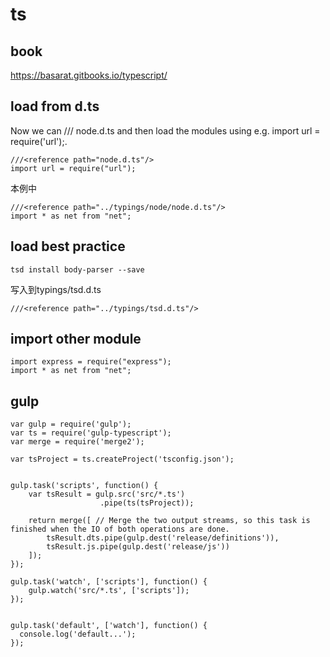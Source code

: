 
# ts

## book

https://basarat.gitbooks.io/typescript/

## load from d.ts

Now we can /// <reference> node.d.ts and then load the modules using e.g. import url = require('url');.


```
///<reference path="node.d.ts"/>
import url = require("url");
```

本例中

```
///<reference path="../typings/node/node.d.ts"/>
import * as net from "net";
```
## load best practice

```
tsd install body-parser --save
```

写入到typings/tsd.d.ts

```
///<reference path="../typings/tsd.d.ts"/>
```

## import other module

```
import express = require("express");
import * as net from "net";
```

## gulp

```
var gulp = require('gulp');
var ts = require('gulp-typescript');
var merge = require('merge2');

var tsProject = ts.createProject('tsconfig.json');


gulp.task('scripts', function() {
    var tsResult = gulp.src('src/*.ts')
                    .pipe(ts(tsProject));

    return merge([ // Merge the two output streams, so this task is finished when the IO of both operations are done.
        tsResult.dts.pipe(gulp.dest('release/definitions')),
        tsResult.js.pipe(gulp.dest('release/js'))
    ]);
});

gulp.task('watch', ['scripts'], function() {
    gulp.watch('src/*.ts', ['scripts']);
});


gulp.task('default', ['watch'], function() {
  console.log('default...');
});
```
